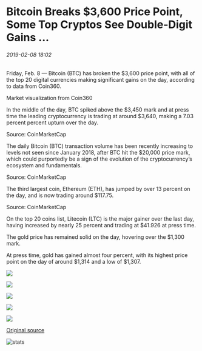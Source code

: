 # Bitcoin Breaks $3,600 Price Point, Some Top Cryptos See Double-Digit Gains ...

###### 2019-02-08 18:02

Friday, Feb. 8 — Bitcoin (BTC) has broken the $3,600 price point, with all of the top 20 digital currencies making significant gains on the day, according to data from Coin360.

Market visualization from Coin360

In the middle of the day, BTC spiked above the $3,450 mark and at press time the leading cryptocurrency is trading at around $3,640, making a 7.03 percent percent upturn over the day.

Source: CoinMarketCap

The daily Bitcoin (BTC) transaction volume has been recently increasing to levels not seen since January 2018, after BTC hit the $20,000 price mark, which could purportedly be a sign of the evolution of the cryptocurrency’s ecosystem and fundamentals.

Source: CoinMarketCap

The third largest coin, Ethereum (ETH), has jumped by over 13 percent on the day, and is now trading around $117.75.

Source: CoinMarketCap

On the top 20 coins list, Litecoin (LTC) is the major gainer over the last day, having increased by nearly 25 percent and trading at $41.926 at press time.

The gold price has remained solid on the day, hovering over the $1,300 mark.

At press time, gold has gained almost four percent, with its highest price point on the day of around $1,314 and a low of $1,307.

![](https://s3.cointelegraph.com/storage/uploads/view/6abb4f9cff3a54c03d44fe11795c7ebe.png)

![](https://s3.cointelegraph.com/storage/uploads/view/19a5d8b5229fd2614e8eddb8c7547f1f.jpg)

![](https://s3.cointelegraph.com/storage/uploads/view/757c57240766ae85830298baabdbda5c.jpg)

![](https://s3.cointelegraph.com/storage/uploads/view/9acd6dd27416ce70abffa927faa14f5f.jpg)

![](https://s3.cointelegraph.com/storage/uploads/view/f8830255ffe85aa642809cb40bbd8c8b.png)

[Original source](https://cointelegraph.com/news/bitcoin-breaks-3-600-price-point-some-top-cryptos-see-double-digit-gains)

![stats](https://c.statcounter.com/11760860/0/a89fa40b/1/ "stats")